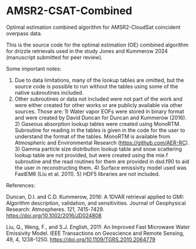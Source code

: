# AMSR2-CSAT-Combined
Optimal estimation combined algorithm for AMSR2-CloudSat coincident overpass data. 

This is the source code for the optimal estimation (OE) combined algorithm for drizzle retrievals used in the study Jones and Kummerow 2024 (manuscript submitted for peer review). 

Some important notes:
1. Due to data limitations, many of the lookup tables are omitted, but the source code is possible to run without the tables using some of the native subroutines included.
2. Other subroutines or data not included were not part of the work and were either created for other works or are publicly available via other sources. Those are:
       1) Water vapor EOFs were stored in binary format and were created by David Duncan for Duncan and Kummerow (2016).
       2) Gaseous absorption lookup tables were created using MonoRTM. Subroutine for reading in the tables is given in the code for the user to understand the format of the tables. MonoRTM is available from Atmospheric and Environmental Research (https://github.com/AER-RC).
       3) Gamma particle size distribution lookup table and snow scattering lookup table are not provided, but were created using the mie.f subroutine and the read routines for them are provided in dsd.f90 to aid the user in reconstructing them.
       4) Surface emissivity model used was FastEM6 (Liu et al. 2011).
       5) HDF5 libraries are not included.


References:


Duncan, D.I. and C.D. Kummerow, 2016: A 1DVAR retrieval applied to GMI: Algorithm description, validation, and sensitivities. Journal of Geophysical Research: Atmospheres. 121, 7415-7429. https://doi.org/10.1002/2016/JD024808

Liu, Q., Weng, F., and S.J. English, 2011: An Improved Fast Microwave Water Emissivity Model. IEEE Transactions on Geoscience and Remote Sensing, 49, 4, 1238-1250. https://doi.org/10.1109/TGRS.2010.2064779
